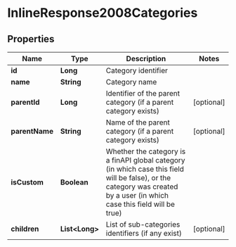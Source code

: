 
# InlineResponse2008Categories

## Properties
Name | Type | Description | Notes
------------ | ------------- | ------------- | -------------
**id** | **Long** | Category identifier | 
**name** | **String** | Category name | 
**parentId** | **Long** | Identifier of the parent category (if a parent category exists) |  [optional]
**parentName** | **String** | Name of the parent category (if a parent category exists) |  [optional]
**isCustom** | **Boolean** | Whether the category is a finAPI global category (in which case this field will be false), or the category was created by a user (in which case this field will be true) | 
**children** | **List&lt;Long&gt;** | List of sub-categories identifiers (if any exist) |  [optional]



